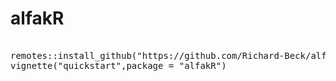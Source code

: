 # alfakR
<pre> 
remotes::install_github("https://github.com/Richard-Beck/alfakR",build_vignettes = TRUE)
vignette("quickstart",package = "alfakR")
 </pre>

